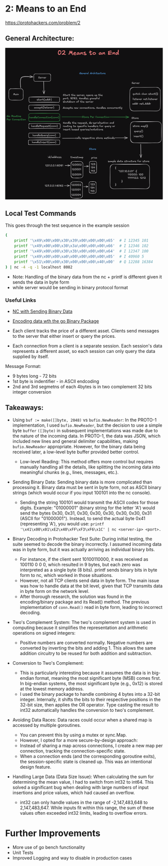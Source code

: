 # 2: Means to an End
https://protohackers.com/problem/2

## General Architecture:

![General-Architecture-Means](general-architecture.png)

## Local Test Commands
This goes through the test sequence in the example session
```sh
(
    printf '\x49\x00\x00\x30\x39\x00\x00\x00\x65'  # I 12345 101
    printf '\x49\x00\x00\x30\x3a\x00\x00\x00\x66'  # I 12346 102
    printf '\x49\x00\x00\x30\x3b\x00\x00\x00\x64'  # I 12347 100
    printf '\x49\x00\x00\xa0\x00\x00\x00\x00\x05'  # I 40960 5
    printf '\x51\x00\x00\x30\x00\x00\x00\x40\x00'  # Q 12288 16384
) | nc -4 -q -1 localhost 8082
```
- Note: Handling of the binary data from the nc + printf is different given it sends the data in byte form 
- while server would be sending in binary protocol format

### Useful Links
- [NC with Sending Binary Data](https://www.baeldung.com/linux/netcat-sending-binary-data-established-connection) 
- [Encoding data wth the go Binary Package](https://medium.com/learning-the-go-programming-language/encoding-data-with-the-go-binary-package-42c7c0eb3e73) 

- Each client tracks the price of a different asset. Clients send messages to the server that either insert or query the prices.
- Each connection from a client is a separate session. Each session's data represents a different asset, so each session can only query the data supplied by itself.

Message Format:
- 9 bytes long - 72 bits
- 1st byte is indentifier  - in ASCII endcoding
- 2nd and 3rd segmetns of each 4bytes is in two complement 32 bits integer conversion

## Takeaways:
- Using `buf := make([]byte, 2048)` vs `bufio.NewReader`: In the PROTO-1 implementation, I used `bufio.NewReader`, but the decision to use a simple byte `buffer` `([]byte)` in subsequent implementations was made due to the nature of the incoming data. In PROTO-1, the data was JSON, which included new lines and general delimiter capabilities, making `bufio.NewReader` appropriate. However, for the binary data being received later, a low-level byte buffer provided better control.

    - Low-level Reading: This method offers more control but requires manually handling all the details, like splitting the incoming data into meaningful chunks (e.g., lines, messages, etc.).

- Sending Binary Data: Sending binary data is more complicated than processing it. Binary data must be sent in byte form, not as ASCII binary strings (which would occur if you input 100101 into the nc console).

    - Sending the string 100101 would transmit the ASCII codes for those digits.
    Example: "01000001" (binary string for the letter 'A') would send the bytes 0x30, 0x31, 0x30, 0x30, 0x30, 0x30, 0x30, 0x31 (ASCII for "01000001").
    Instead, to send the actual byte 0x41 (representing 'A'), you would use:
    `printf '\x41\x00\x01\xE2\x40\xFF\xF3\xF6\x1C' | nc <server-ip> <port>.`

- Binary Decoding in Protohacker Test Suite: During initial testing, the suite seemed to decode the binary incorrectly. I assumed incoming data was in byte form, but it was actually arriving as individual binary bits.

    - For instance, if the client sent 10100110000, it was received as 100110 0 0 0, which resulted in 9 bytes, but each zero was interpreted as a single byte (8 bits).
    printf sends binary bits in byte form to nc, which worked in those situations.
    - However, not all TCP clients send data in byte form.
    The main issue was how to handle data at the bit level, given that TCP transmits data in byte form on the network level.
    - After thorough research, the solution was found in the encoding/binary package and its Read() method.
    The previous implementation of `conn.Read()` read in byte form, leading to incorrect decoding.

- Two's Complement System: The two's complement system is used in computing because it simplifies the representation and arithmetic operations on signed integers:

    - Positive numbers are converted normally.
    Negative numbers are converted by inverting the bits and adding 1.
    This allows the same addition circuitry to be reused for both addition and subtraction.

- Conversion to Two's Complement:
    - This is particularly interesting because it assumes the data is in big-endian format, meaning the most significant byte (MSB) comes first.
    In big-endian systems, the most significant byte (e.g., 0x12) is stored at the lowest memory address.
    - I used the binary package to handle combining 4 bytes into a 32-bit integer. Internally, it shifts the bits to their respective positions in the 32-bit size, then applies the OR operator.
    Type casting the result to int32 automatically handles the conversion to two's complement.

- Avoiding Data Races: Data races could occur when a shared map is accessed by multiple goroutines.
    - You can prevent this by using a mutex or sync.Map.
    - However, I opted for a more secure-by-design approach:
    - Instead of sharing a map across connections, I create a new map per connection, tracking the connection-specific state.
    - When a connection ends (and the corresponding goroutine exits), the session-specific state is cleaned up. This was an intentional design feature.

- Handling Large Data (Data Size Issue): When calculating the sum for determining the mean value, I had to switch from int32 to int64. This solved a significant bug when dealing with large numbers of input insertions and price values, which had caused an overflow.
    - int32 can only handle values in the range of -2,147,483,648 to 2,147,483,647. While inputs fit within this range, the sum of these values often exceeded int32 limits, leading to overflow errors.

# Further Improvements

- More use of go bench functionality
- Unit Tests
- Improved Logging and way to disable in production cases
